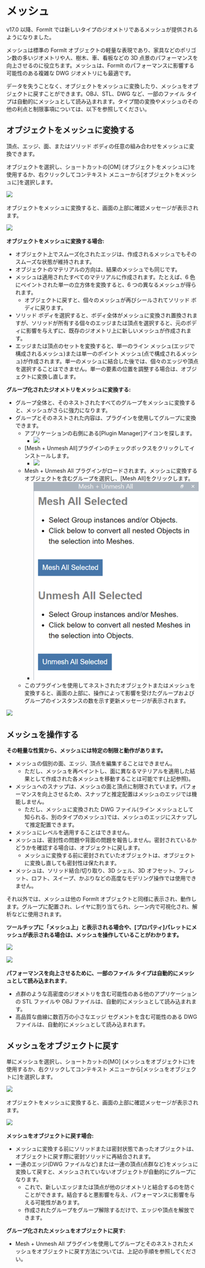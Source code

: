 # メッシュ

v17.0 以降、FormIt では新しいタイプのジオメトリであるメッシュが提供されるようになりました。

メッシュは標準の FormIt オブジェクトの軽量な表現であり、家具などのポリゴン数の多いジオメトリや人、樹木、車、看板などの 3D 点景のパフォーマンスを向上させるのに役立ちます。メッシュは、FormIt のパフォーマンスに影響する可能性のある複雑な DWG ジオメトリにも最適です。

データを失うことなく、オブジェクトをメッシュに変換したり、メッシュをオブジェクトに戻すことができます。OBJ、STL、DWG など、一部のファイル タイプは自動的にメッシュとして読み込まれます。タイプ間の変換やメッシュのその他の利点と制限事項については、以下を参照してください。

## オブジェクトをメッシュに変換する

頂点、エッジ、面、またはソリッド ボディの任意の組み合わせをメッシュに変換できます。

オブジェクトを選択し、ショートカットの[OM] (オブジェクトをメッシュに)を使用するか、右クリックしてコンテキスト メニューから[オブジェクトをメッシュに]を選択します。

![](../.gitbook/assets/context-menu\_object-to-mesh.PNG)

オブジェクトをメッシュに変換すると、画面の上部に確認メッセージが表示されます。

![](../.gitbook/assets/success\_object-to-mesh.PNG)

**オブジェクトをメッシュに変換する場合:**

* オブジェクト上でスムーズ化されたエッジは、作成されるメッシュでもそのスムーズな状態が維持されます。
* オブジェクトのマテリアルの方向は、結果のメッシュでも同じです。
* メッシュは適用されたすべてのマテリアルに作成されます。たとえば、6 色にペイントされた単一の立方体を変換すると、6 つの異なるメッシュが得られます。
   * オブジェクトに戻すと、個々のメッシュが再びシールされてソリッド ボディに戻ります。
* ソリッド ボディを選択すると、ボディ全体がメッシュに変換され置換されますが、ソリッドが所有する個々のエッジまたは頂点を選択すると、元のボディに影響を与えずに、既存のジオメトリ上に新しいメッシュが作成されます。
* エッジまたは頂点のセットを変換すると、単一のライン メッシュ(エッジで構成されるメッシュ)または単一のポイント メッシュ(点で構成されるメッシュ)が作成されます。単一のメッシュに結合した後では、個々のエッジや頂点を選択することはできません。単一の要素の位置を調整する場合は、オブジェクトに変換し直します。

**グループ化されたジオメトリをメッシュに変換する:**

* グループ全体と、そのネストされたすべてのグループをメッシュに変換すると、メッシュがさらに強力になります。
* グループとそのネストされた内容は、プラグインを使用してグループに変換できます。
   * アプリケーションの右側にある[Plugin Manager]アイコンを探します。
      * ![](../.gitbook/assets/plugin-manager\_icon.PNG)&#x20;
   * [Mesh + Unmesh All]プラグインのチェックボックスをクリックしてインストールします。
      * ![](../.gitbook/assets/plugin-manager\_mesh-unmesh-all.png)&#x20;
   * Mesh + Unmesh All プラグインがロードされます。メッシュに変換するオブジェクトを含むグループを選択し、[Mesh All]をクリックします。
      * ![](../.gitbook/assets/mesh-unmesh-all-plugin.png)&#x20;
   * このプラグインを使用してネストされたオブジェクトまたはメッシュを変換すると、画面の上部に、操作によって影響を受けたグループおよびグループのインスタンスの数を示す更新メッセージが表示されます。

![](../.gitbook/assets/success\_mesh-all.png)

## メッシュを操作する

**その軽量な性質から、メッシュには特定の制限と動作があります。**

* メッシュの個別の面、エッジ、頂点を編集することはできません。
   * ただし、メッシュを再ペイントし、面に異なるマテリアルを適用した結果として作成された各メッシュを移動することは可能です(上記参照)。
* メッシュへのスナップは、メッシュの面と頂点に制限されています。パフォーマンスを向上させるため、スナップと推定配置はメッシュのエッジでは機能しません。
   * ただし、メッシュに変換された DWG ファイル(ライン メッシュとして知られる、別のタイプのメッシュ)では、メッシュのエッジにスナップして推定配置できます。
* メッシュにレベルを適用することはできません。
* メッシュは、密封性の問題や背面の問題を報告しません。密封されているかどうかを確認する場合は、オブジェクトに戻します。&#x20;
   * メッシュに変換する前に密封されていたオブジェクトは、オブジェクトに変換し直しても密封性は保たれます。
* メッシュは、ソリッド結合/切り取り、3D シェル、3D オフセット、フィレット、ロフト、スイープ、かぶりなどの高度なモデリング操作では使用できません。

それ以外では、メッシュは他の FormIt オブジェクトと同様に表示され、動作します。グループに配置され、レイヤに割り当てられ、シーン内で可視化され、解析などに使用されます。

**ツールチップに「メッシュ上」と表示される場合や、[プロパティ]パレットにメッシュが表示される場合は、メッシュを操作していることがわかります。**

![](../.gitbook/assets/snap\_on-mesh.png)

![](../.gitbook/assets/properties-panel\_mesh.png)

**パフォーマンスを向上させるために、一部のファイル タイプは自動的にメッシュとして読み込まれます**。

* 点群のような高密度のジオメトリを含む可能性のある他のアプリケーションの STL ファイルや OBJ ファイルは、自動的にメッシュとして読み込まれます。
* 高品質な曲線に数百万の小さなエッジ セグメントを含む可能性のある DWG ファイルは、自動的にメッシュとして読み込まれます。

## メッシュをオブジェクトに戻す

単にメッシュを選択し、ショートカットの[MO] (メッシュをオブジェクトに)を使用するか、右クリックしてコンテキスト メニューから[メッシュをオブジェクトに]を選択します。

![](../.gitbook/assets/context-menu\_mesh-to-object.PNG)

オブジェクトをメッシュに変換すると、画面の上部に確認メッセージが表示されます。

![](../.gitbook/assets/success\_mesh-to-object.PNG)

**メッシュをオブジェクトに戻す場合:**

* メッシュに変換する前にソリッドまたは密封状態であったオブジェクトは、オブジェクトに戻す際に密封ソリッドに再結合されます。
* 一連のエッジ(DWG ファイルなど)または一連の頂点(点群など)をメッシュに変換して戻すと、メッシュされていないオブジェクトが自動的にグループになります。
   * これで、新しいエッジまたは頂点が他のジオメトリと結合するのを防ぐことができます。結合すると悪影響を与え、パフォーマンスに影響を与える可能性があります。
   * 作成されたグループをグループ解除するだけで、エッジや頂点を解放できます。

**グループ化されたメッシュをオブジェクトに戻す:**

* Mesh + Unmesh All プラグインを使用してグループとそのネストされたメッシュをオブジェクトに戻す方法については、上記の手順を参照してください。
